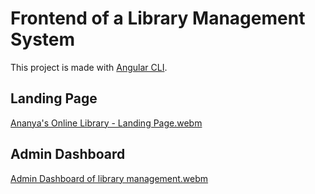 # Frontend of a Library Management System 

This project is made with [Angular CLI](https://github.com/angular/angular-cli).

## Landing Page
[Ananya's Online Library - Landing Page.webm](https://github.com/ananya-gta/Library-Management-System-Frontend/assets/64327691/6506ef8e-c2f7-4078-990f-f0b81693c395)


## Admin Dashboard
[Admin Dashboard of library  management.webm](https://github.com/ananya-gta/Library-Management-System-Frontend/assets/64327691/8746c0d1-9196-4faa-82c7-1254acb2c8f7)
